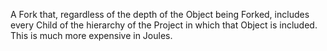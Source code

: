 A Fork that, regardless of the depth of the Object being Forked, includes every Child of the hierarchy of the Project in which that Object is included.  This is much more expensive in Joules.